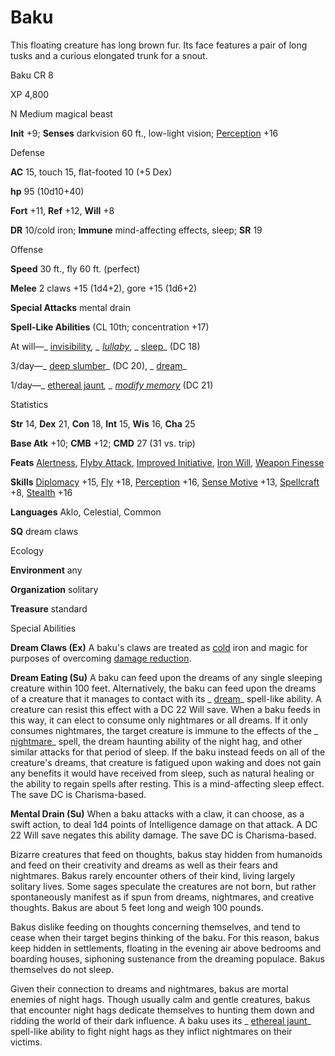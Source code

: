 # Baku

This floating creature has long brown fur. Its face features a pair of long tusks and a curious elongated trunk for a snout.

Baku CR 8

XP 4,800

N Medium magical beast

**Init** +9; **Senses** darkvision 60 ft., low-light vision; [Perception](/pathfinderRPG/prd/skills/perception.html#_perception) +16

Defense

**AC** 15, touch 15, flat-footed 10 (+5 Dex)

**hp** 95 (10d10+40)

**Fort** +11, **Ref** +12, **Will** +8

**DR** 10/cold iron; **Immune** mind-affecting effects, sleep; **SR** 19

Offense

**Speed** 30 ft., fly 60 ft. (perfect)

**Melee** 2 claws +15 (1d4+2), gore +15 (1d6+2)

**Special Attacks** mental drain

**Spell-Like Abilities** (CL 10th; concentration +17)

At will—_ [invisibility](/pathfinderRPG/prd/spells/invisibility.html#_invisibility)_, _ [lullaby](/pathfinderRPG/prd/spells/lullaby.html#_lullaby)_, _ [sleep](/pathfinderRPG/prd/spells/sleep.html#_sleep)_ (DC 18)

3/day—_ [deep slumber](/pathfinderRPG/prd/spells/deepSlumber.html#_deep-slumber)_ (DC 20), _ [dream](/pathfinderRPG/prd/spells/dream.html#_dream)_

1/day—_ [ethereal jaunt](/pathfinderRPG/prd/spells/etherealJaunt.html#_ethereal-jaunt)_, _ [modify memory](/pathfinderRPG/prd/spells/modifyMemory.html#_modify-memory)_ (DC 21)

Statistics

**Str** 14, **Dex** 21, **Con** 18, **Int** 15, **Wis** 16, **Cha** 25

**Base Atk** +10; **CMB** +12; **CMD** 27 (31 vs. trip)

**Feats** [Alertness](/pathfinderRPG/prd/feats.html#_alertness), [Flyby Attack](/pathfinderRPG/prd/monsters/monsterFeats.html#_flyby-attack), [Improved Initiative](/pathfinderRPG/prd/feats.html#_improved-initiative), [Iron Will](/pathfinderRPG/prd/feats.html#_iron-will), [Weapon Finesse](/pathfinderRPG/prd/feats.html#_weapon-finesse)

**Skills** [Diplomacy](/pathfinderRPG/prd/skills/diplomacy.html#_diplomacy) +15, [Fly](/pathfinderRPG/prd/skills/fly.html#_fly) +18, [Perception](/pathfinderRPG/prd/skills/perception.html#_perception) +16, [Sense Motive](/pathfinderRPG/prd/skills/senseMotive.html#_sense-motive) +13, [Spellcraft](/pathfinderRPG/prd/skills/spellcraft.html#_spellcraft) +8, [Stealth](/pathfinderRPG/prd/skills/stealth.html#_stealth) +16

**Languages** Aklo, Celestial, Common

**SQ** dream claws

Ecology

**Environment** any

**Organization** solitary

**Treasure** standard

Special Abilities

**Dream Claws (Ex)** A baku's claws are treated as [cold](/pathfinderRPG/prd/monsters/creatureTypes.html#_cold-subtype) iron and magic for purposes of overcoming [damage reduction](/pathfinderRPG/prd/monsters/universalMonsterRules.html#_damage-reduction-(ex-or-su)).

**Dream Eating (Su)** A baku can feed upon the dreams of any single sleeping creature within 100 feet. Alternatively, the baku can feed upon the dreams of a creature that it manages to contact with its _ [dream](/pathfinderRPG/prd/spells/dream.html#_dream)_ spell-like ability. A creature can resist this effect with a DC 22 Will save. When a baku feeds in this way, it can elect to consume only nightmares or all dreams. If it only consumes nightmares, the target creature is immune to the effects of the _ [nightmare](/pathfinderRPG/prd/spells/nightmare.html#_nightmare)_ spell, the dream haunting ability of the night hag, and other similar attacks for that period of sleep. If the baku instead feeds on all of the creature's dreams, that creature is fatigued upon waking and does not gain any benefits it would have received from sleep, such as natural healing or the ability to regain spells after resting. This is a mind-affecting sleep effect. The save DC is Charisma-based.

**Mental Drain (Su)** When a baku attacks with a claw, it can choose, as a swift action, to deal 1d4 points of Intelligence damage on that attack. A DC 22 Will save negates this ability damage. The save DC is Charisma-based.

Bizarre creatures that feed on thoughts, bakus stay hidden from humanoids and feed on their creativity and dreams as well as their fears and nightmares. Bakus rarely encounter others of their kind, living largely solitary lives. Some sages speculate the creatures are not born, but rather spontaneously manifest as if spun from dreams, nightmares, and creative thoughts. Bakus are about 5 feet long and weigh 100 pounds.

Bakus dislike feeding on thoughts concerning themselves, and tend to cease when their target begins thinking of the baku. For this reason, bakus keep hidden in settlements, floating in the evening air above bedrooms and boarding houses, siphoning sustenance from the dreaming populace. Bakus themselves do not sleep.

Given their connection to dreams and nightmares, bakus are mortal enemies of night hags. Though usually calm and gentle creatures, bakus that encounter night hags dedicate themselves to hunting them down and ridding the world of their dark influence. A baku uses its _ [ethereal jaunt](/pathfinderRPG/prd/spells/etherealJaunt.html#_ethereal-jaunt)_ spell-like ability to fight night hags as they inflict nightmares on their victims.

